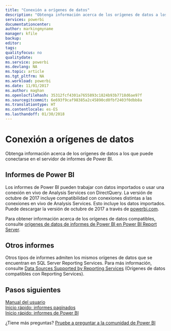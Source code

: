 ```yaml
---
title: "Conexión a orígenes de datos"
description: "Obtenga información acerca de los orígenes de datos a los que puede conectarse en el servidor de informes de Power BI."
services: powerbi
documentationcenter: 
author: markingmyname
manager: kfile
backup: 
editor: 
tags: 
qualityfocus: no
qualitydate: 
ms.service: powerbi
ms.devlang: NA
ms.topic: article
ms.tgt_pltfrm: NA
ms.workload: powerbi
ms.date: 11/01/2017
ms.author: maghan
ms.openlocfilehash: 35312fcf4301a7655893c1824b93b7718d6ae97f
ms.sourcegitcommit: 6e693f9caf98385a2c45890cd0fbf2403f0dbb8a
ms.translationtype: HT
ms.contentlocale: es-ES
ms.lasthandoff: 01/30/2018
---
```

# <a name="connecting-to-data-sources"></a>Conexión a orígenes de datos
Obtenga información acerca de los orígenes de datos a los que puede conectarse en el servidor de informes de Power BI.

## <a name="power-bi-reports"></a>Informes de Power BI
Los informes de Power BI pueden trabajar con datos importados o usar una conexión en vivo de Analysis Services con DirectQuery. La versión de octubre de 2017 incluye compatibilidad con conexiones distintas a las conexiones en vivo de Analysis Services. Esto incluye los datos importados. Puede descargar la versión de octubre de 2017 a través de [powerbi.com](https://powerbi.microsoft.com/report-server/).

Para obtener información acerca de los orígenes de datos compatibles, consulte [orígenes de datos de informes de Power BI en Power BI Report Server](data-sources.md).

## <a name="other-reports"></a>Otros informes
Otros tipos de informes admiten los mismos orígenes de datos que se encuentran en SQL Server Reporting Services. Para más información, consulte [Data Sources Supported by Reporting Services](https://docs.microsoft.com/sql/reporting-services/report-data/data-sources-supported-by-reporting-services-ssrs) (Orígenes de datos compatibles con Reporting Services).

## <a name="next-steps"></a>Pasos siguientes
[Manual del usuario](user-handbook-overview.md)  
[Inicio rápido: informes paginados](quickstart-create-paginated-report.md)  
[Inicio rápido: informes de Power BI](quickstart-create-powerbi-report.md)

¿Tiene más preguntas? [Pruebe a preguntar a la comunidad de Power BI](https://community.powerbi.com/)


